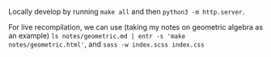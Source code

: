 Locally develop by running `make all` and then `python3 -m http.server`.

For live recompilation, we can use (taking my notes on geometric algebra as an example) `ls notes/geometric.md | entr -s 'make notes/geometric.html'`, and `sass -w index.scss index.css`

